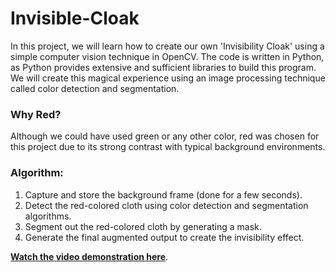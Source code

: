 # Invisible-Cloak

In this project, we will learn how to create our own 'Invisibility Cloak' using a simple computer vision technique in OpenCV. The code is written in Python, as Python provides extensive and sufficient libraries to build this program. We will create this magical experience using an image processing technique called color detection and segmentation.

### Why Red?
Although we could have used green or any other color, red was chosen for this project due to its strong contrast with typical background environments.

### Algorithm:

1. Capture and store the background frame (done for a few seconds).
2. Detect the red-colored cloth using color detection and segmentation algorithms.
3. Segment out the red-colored cloth by generating a mask.
4. Generate the final augmented output to create the invisibility effect.

**[Watch the video demonstration here](https://youtu.be/WWeGt0SGgsw)**.

